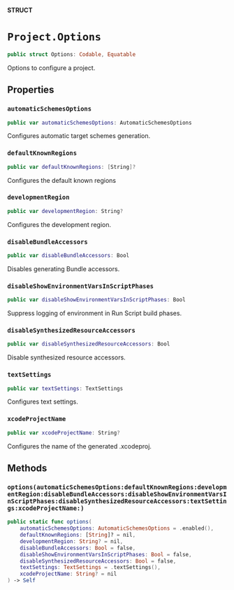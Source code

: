 **STRUCT**

# `Project.Options`

```swift
public struct Options: Codable, Equatable
```

Options to configure a project.

## Properties
### `automaticSchemesOptions`

```swift
public var automaticSchemesOptions: AutomaticSchemesOptions
```

Configures automatic target schemes generation.

### `defaultKnownRegions`

```swift
public var defaultKnownRegions: [String]?
```

Configures the default known regions

### `developmentRegion`

```swift
public var developmentRegion: String?
```

Configures the development region.

### `disableBundleAccessors`

```swift
public var disableBundleAccessors: Bool
```

Disables generating Bundle accessors.

### `disableShowEnvironmentVarsInScriptPhases`

```swift
public var disableShowEnvironmentVarsInScriptPhases: Bool
```

Suppress logging of environment in Run Script build phases.

### `disableSynthesizedResourceAccessors`

```swift
public var disableSynthesizedResourceAccessors: Bool
```

Disable synthesized resource accessors.

### `textSettings`

```swift
public var textSettings: TextSettings
```

Configures text settings.

### `xcodeProjectName`

```swift
public var xcodeProjectName: String?
```

Configures the name of the generated .xcodeproj.

## Methods
### `options(automaticSchemesOptions:defaultKnownRegions:developmentRegion:disableBundleAccessors:disableShowEnvironmentVarsInScriptPhases:disableSynthesizedResourceAccessors:textSettings:xcodeProjectName:)`

```swift
public static func options(
    automaticSchemesOptions: AutomaticSchemesOptions = .enabled(),
    defaultKnownRegions: [String]? = nil,
    developmentRegion: String? = nil,
    disableBundleAccessors: Bool = false,
    disableShowEnvironmentVarsInScriptPhases: Bool = false,
    disableSynthesizedResourceAccessors: Bool = false,
    textSettings: TextSettings = .textSettings(),
    xcodeProjectName: String? = nil
) -> Self
```
